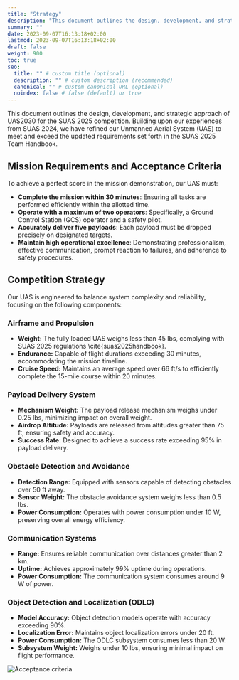 ```yaml
---
title: "Strategy"
description: "This document outlines the design, development, and strategic approach of UAS2030 for the SUAS 2025 competition"
summary: ""
date: 2023-09-07T16:13:18+02:00
lastmod: 2023-09-07T16:13:18+02:00
draft: false
weight: 900
toc: true
seo:
  title: "" # custom title (optional)
  description: "" # custom description (recommended)
  canonical: "" # custom canonical URL (optional)
  noindex: false # false (default) or true
---
```


This document outlines the design, development, and strategic approach
of UAS2030 for the SUAS 2025 competition. Building upon our experiences
from SUAS 2024, we have refined our Unmanned Aerial System (UAS) to meet
and exceed the updated requirements set forth in the SUAS 2025 Team
Handbook.

## Mission Requirements and Acceptance Criteria

To achieve a perfect score in the mission demonstration, our UAS must:

- **Complete the mission within 30 minutes**: Ensuring all tasks are
performed efficiently within the allotted time.
- **Operate with a maximum of two operators**: Specifically, a Ground
Control Station (GCS) operator and a safety pilot.
- **Accurately deliver five payloads**: Each payload must be dropped
precisely on designated targets.
- **Maintain high operational excellence**: Demonstrating
professionalism, effective communication, prompt reaction to failures,
and adherence to safety procedures.

## Competition Strategy

Our UAS is engineered to balance system complexity and reliability,
focusing on the following components:

### Airframe and Propulsion
- **Weight:** The fully loaded UAS weighs less than 45 lbs, complying with SUAS 2025 regulations \cite{suas2025handbook}.
- **Endurance:** Capable of flight durations exceeding 30 minutes, accommodating the mission timeline.
- **Cruise Speed:** Maintains an average speed over 66 ft/s to efficiently complete the 15-mile course within 20 minutes.

### Payload Delivery System

- **Mechanism Weight:** The payload release mechanism weighs under 0.25 lbs, minimizing impact on overall weight.
- **Airdrop Altitude:** Payloads are released from altitudes greater than 75 ft, ensuring safety and accuracy.
- **Success Rate:** Designed to achieve a success rate exceeding 95\% in payload delivery.

### Obstacle Detection and Avoidance

- **Detection Range:** Equipped with sensors capable of detecting obstacles over 50 ft away.
- **Sensor Weight:** The obstacle avoidance system weighs less than 0.5 lbs.
- **Power Consumption:** Operates with power consumption under 10 W, preserving overall energy efficiency.

### Communication Systems

- **Range:** Ensures reliable communication over distances greater than 2 km.
- **Uptime:** Achieves approximately 99\% uptime during operations.
- **Power Consumption:** The communication system consumes around 9 W of power.

### Object Detection and Localization (ODLC)

- **Model Accuracy:** Object detection models operate with accuracy exceeding 90\%.
- **Localization Error:** Maintains object localization errors under 20 ft.
- **Power Consumption:** The ODLC subsystem consumes less than 20 W.
- **Subsystem Weight:** Weighs under 10 lbs, ensuring minimal impact on flight performance.

![Acceptance criteria](images/suas2025-acceptance.PNG)
